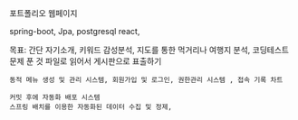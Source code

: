 포트폴리오 웹페이지 

spring-boot, Jpa, postgresql
react, 

목표:
    간단 자기소개, 키워드 감성분석, 지도를 통한 먹거리나 여행지 분석,
    코딩테스트 문제 푼 것 파일로 읽어서 게시판으로 표출하기

    동적 메뉴 생성 및 관리 시스템, 회원가입 및 로그인, 권한관리 시스템 , 접속 기록 차트

    커밋 후에 자동화 배포 시스템
    스프링 배치를 이용한 자동화된 데이터 수집 및 정제,

